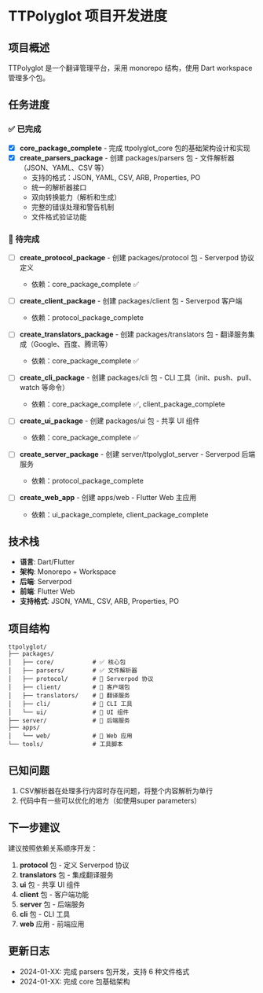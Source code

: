 # TTPolyglot 项目开发进度

## 项目概述
TTPolyglot 是一个翻译管理平台，采用 monorepo 结构，使用 Dart workspace 管理多个包。

## 任务进度

### ✅ 已完成
- [x] **core_package_complete** - 完成 ttpolyglot_core 包的基础架构设计和实现
- [x] **create_parsers_package** - 创建 packages/parsers 包 - 文件解析器（JSON、YAML、CSV 等）
  - 支持的格式：JSON, YAML, CSV, ARB, Properties, PO
  - 统一的解析器接口
  - 双向转换能力（解析和生成）
  - 完整的错误处理和警告机制
  - 文件格式验证功能

### 🔄 待完成
- [ ] **create_protocol_package** - 创建 packages/protocol 包 - Serverpod 协议定义
  - 依赖：core_package_complete ✅
  
- [ ] **create_client_package** - 创建 packages/client 包 - Serverpod 客户端
  - 依赖：protocol_package_complete
  
- [ ] **create_translators_package** - 创建 packages/translators 包 - 翻译服务集成（Google、百度、腾讯等）
  - 依赖：core_package_complete ✅
  
- [ ] **create_cli_package** - 创建 packages/cli 包 - CLI 工具（init、push、pull、watch 等命令）
  - 依赖：core_package_complete ✅, client_package_complete
  
- [ ] **create_ui_package** - 创建 packages/ui 包 - 共享 UI 组件
  - 依赖：core_package_complete ✅
  
- [ ] **create_server_package** - 创建 server/ttpolyglot_server - Serverpod 后端服务
  - 依赖：protocol_package_complete
  
- [ ] **create_web_app** - 创建 apps/web - Flutter Web 主应用
  - 依赖：ui_package_complete, client_package_complete

## 技术栈
- **语言**: Dart/Flutter
- **架构**: Monorepo + Workspace
- **后端**: Serverpod
- **前端**: Flutter Web
- **支持格式**: JSON, YAML, CSV, ARB, Properties, PO

## 项目结构
```
ttpolyglot/
├── packages/
│   ├── core/           # ✅ 核心包
│   ├── parsers/        # ✅ 文件解析器
│   ├── protocol/       # 🔄 Serverpod 协议
│   ├── client/         # 🔄 客户端包
│   ├── translators/    # 🔄 翻译服务
│   ├── cli/            # 🔄 CLI 工具
│   └── ui/             # 🔄 UI 组件
├── server/             # 🔄 后端服务
├── apps/
│   └── web/            # 🔄 Web 应用
└── tools/              # 工具脚本
```

## 已知问题
1. CSV解析器在处理多行内容时存在问题，将整个内容解析为单行
2. 代码中有一些可以优化的地方（如使用super parameters）

## 下一步建议
建议按照依赖关系顺序开发：
1. **protocol** 包 - 定义 Serverpod 协议
2. **translators** 包 - 集成翻译服务
3. **ui** 包 - 共享 UI 组件
4. **client** 包 - 客户端功能
5. **server** 包 - 后端服务
6. **cli** 包 - CLI 工具
7. **web** 应用 - 前端应用

## 更新日志
- 2024-01-XX: 完成 parsers 包开发，支持 6 种文件格式
- 2024-01-XX: 完成 core 包基础架构 